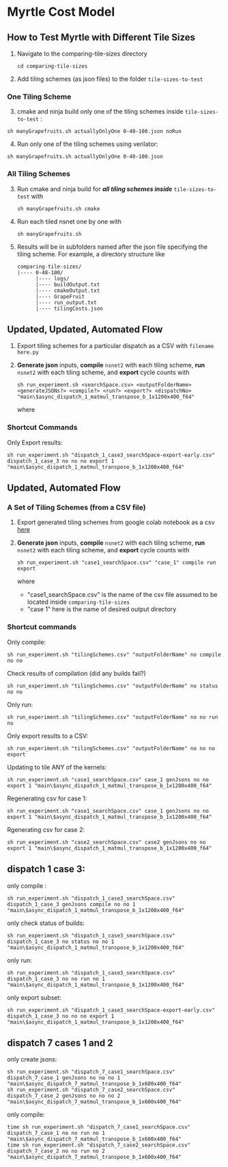 # Myrtle Cost Model

## How to Test Myrtle with Different Tile Sizes

1. Navigate to the comparing-tile-sizes directory
   ```
   cd comparing-tile-sizes
   ```

2. Add tiling schemes (as json files) to the folder `tile-sizes-to-test`
### One Tiling Scheme

3. cmake and ninja build only one of the tiling schemes inside `tile-sizes-to-test` :
```
sh manyGrapefruits.sh actuallyOnlyOne 0-40-100.json noRun
```

4.  Run only one of the tiling schemes using verilator:

```
sh manyGrapefruits.sh actuallyOnlyOne 0-40-100.json
```
### All Tiling Schemes

3. Run cmake and ninja build for ***all tiling schemes inside*** `tile-sizes-to-test` with
   ```
   sh manyGrapefruits.sh cmake
   ```

4. Run each tiled nsnet one by one with
   ```
   sh manyGrapefruits.sh
   ```

5. Results will be in subfolders named after the json file specifying the tiling scheme. For example, a directory structure like
   ```
   comparing-tile-sizes/
   |---- 0-48-100/
         |---- logs/
         |---- buildOutput.txt
         |---- cmakeOutput.txt
         |---- GrapeFruit      
         |---- run_output.txt
         |---- tilingCosts.json
   ```

## Updated, Updated, Automated Flow

1. Export tiling schemes for a particular dispatch as a CSV with `filename here.py`

2. **Generate json** inputs, **compile** `nsnet2` with each tiling scheme, **run** `nsnet2` with each tiling scheme, and **export** cycle counts with

   ```
   sh run_experiment.sh <searchSpace.csv> <outputFolderName> <generateJSONs?> <compile?> <run?> <export?> <dispatchNo> "main\$async_dispatch_1_matmul_transpose_b_1x1200x400_f64"
   ```

   where
   

### Shortcut Commands

Only Export results:

```
sh run_experiment.sh "dispatch_1_case3_searchSpace-export-early.csv" dispatch_1_case_3 no no no export 1 "main\$async_dispatch_1_matmul_transpose_b_1x1200x400_f64"
```



## Updated, Automated Flow

### A Set of Tiling Schemes (from a CSV file)

1. Export generated tiling schemes from google colab notebook as a csv [here](https://colab.research.google.com/drive/1Vk24yIjoPN01qXXHLcGuL86TQHyKxYgx?usp=sharing)

2. **Generate json** inputs, **compile** `nsnet2` with each tiling scheme, **run** `nsnet2` with each tiling scheme, and **export** cycle counts with

   ```
   sh run_experiment.sh "case1_searchSpace.csv" "case_1" compile run export
   ```

   where 

   - "case1_searchSpace.csv" is the name of the csv file assumed to be located inside `comparing-tile-sizes`
   - "case 1" here is the name of desired output directory

### Shortcut commands

Only compile:

```
sh run_experiment.sh "tilingSchemes.csv" "outputFolderName" no compile no no
```

Check results of compilation (did any builds fail?)

```
sh run_experiment.sh "tilingSchemes.csv" "outputFolderName" no status no no
```

Only run:

```
sh run_experiment.sh "tilingSchemes.csv" "outputFolderName" no no run no
```

Only export results to a CSV:

```
sh run_experiment.sh "tilingSchemes.csv" "outputFolderName" no no no export
```

Updating to tile ANY of the kernels:

```
sh run_experiment.sh "case1_searchSpace.csv" case_1 genJsons no no export 1 "main\$async_dispatch_1_matmul_transpose_b_1x1200x400_f64"

```

Regenerating csv for case 1:

```
sh run_experiment.sh "case1_searchSpace.csv" case_1 genJsons no no export 1 "main\$async_dispatch_1_matmul_transpose_b_1x1200x400_f64"
```

Rgenerating csv for case 2:

```
sh run_experiment.sh "case2_searchSpace.csv" case2 genJsons no no export 1 "main\$async_dispatch_1_matmul_transpose_b_1x1200x400_f64"
```

## dispatch 1 case 3:
only compile :
```
sh run_experiment.sh "dispatch_1_case3_searchSpace.csv" dispatch_1_case_3 genJsons compile no no 1 "main\$async_dispatch_1_matmul_transpose_b_1x1200x400_f64"
```
only check status of builds:
```
sh run_experiment.sh "dispatch_1_case3_searchSpace.csv" dispatch_1_case_3 no status no no 1 "main\$async_dispatch_1_matmul_transpose_b_1x1200x400_f64"
```
only run:
```
sh run_experiment.sh "dispatch_1_case3_searchSpace.csv" dispatch_1_case_3 no no run no 1 "main\$async_dispatch_1_matmul_transpose_b_1x1200x400_f64"
```
only export subset:
```
sh run_experiment.sh "dispatch_1_case3_searchSpace-export-early.csv" dispatch_1_case_3 no no no export 1 "main\$async_dispatch_1_matmul_transpose_b_1x1200x400_f64"
```
## dispatch 7 cases 1 and 2
only create jsons:
```
sh run_experiment.sh "dispatch_7_case1_searchSpace.csv" dispatch_7_case_1 genJsons no no no 1 "main\$async_dispatch_7_matmul_transpose_b_1x600x400_f64"
sh run_experiment.sh "dispatch_7_case2_searchSpace.csv" dispatch_7_case_2 genJsons no no no 2 "main\$async_dispatch_7_matmul_transpose_b_1x600x400_f64"
```
only compile:
```
time sh run_experiment.sh "dispatch_7_case1_searchSpace.csv" dispatch_7_case_1 no no run no 1 "main\$async_dispatch_7_matmul_transpose_b_1x600x400_f64"
time sh run_experiment.sh "dispatch_7_case2_searchSpace.csv" dispatch_7_case_2 no no run no 2 "main\$async_dispatch_7_matmul_transpose_b_1x600x400_f64"
```